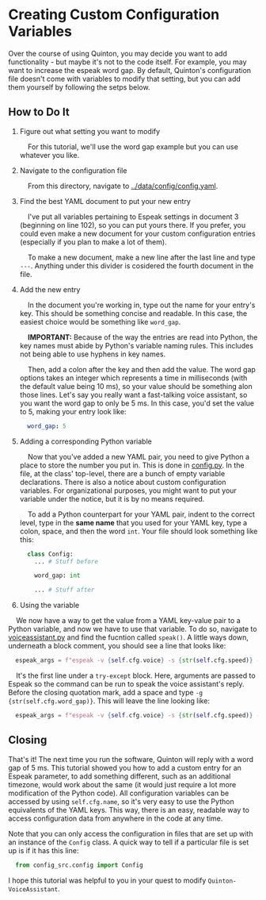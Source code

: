 # Creating Custom Configuration Variables

Over the course of using Quinton, you may decide you want to add functionality - but
maybe it's not to the code itself. For example, you may want to increase the espeak
word gap. By default, Quinton's configuration file doesn't come with variables to
modify that setting, but you can add them yourself by following the setps below.

## How to Do It

1. Figure out what setting you want to modify

    &nbsp;&nbsp;&nbsp;&nbsp;For this tutorial, we'll use the word gap
    example but you can use whatever you like.

2. Navigate to the configuration file

    &nbsp;&nbsp;&nbsp;&nbsp;From this directory, navigate to [../data/config/config.yaml](../data/config/config.yaml).

3. Find the best YAML document to put your new entry

    &nbsp;&nbsp;&nbsp;&nbsp;I've put all variables pertaining to Espeak
    settings in document 3 (beginning on line 102), so you can put yours
    there. If you prefer, you could even make a new document for your custom
    configuration entries (especially if you plan to make a lot of them).

    &nbsp;&nbsp;&nbsp;&nbsp;To make a new document, make a new line after the
    last line and type `---`. Anything under this divider is cosidered the fourth
    document in the file.

4. Add the new entry

    &nbsp;&nbsp;&nbsp;&nbsp;In the document you're working in, type out the name for
    your entry's key. This should be something concise and readable. In this case, the
    easiest choice would be something like `word_gap`.

    &nbsp;&nbsp;&nbsp;&nbsp;**IMPORTANT:** Because of the way the entries are read into
    Python, the key names must abide by Python's variable naming rules. This includes not
    being able to use hyphens in key names.

    &nbsp;&nbsp;&nbsp;&nbsp;Then, add a colon after the key and then add the value. The
    word gap options takes an integer which represents a time in milliseconds (with the default
    value being 10 ms), so your value should be something alon those lines. Let's say you really
    want a fast-talking voice assistant, so you want the word gap to only be 5 ms. In this case,
    you'd set the value to 5, making your entry look like:

    ```yaml
      word_gap: 5
    ```

5. Adding a corresponding Python variable

    &nbsp;&nbsp;&nbsp;&nbsp;Now that you've added a new YAML pair, you need to give Python a place
    to store the number you put in. This is done in [config.py](../src/config_src/config.py). In the
    file, at the class' top-level, there are a bunch of empty variable declarations. There is also a
    notice about custom configuration variables. For organizational purposes, you might want to put
    your variable under the notice, but it is by no means required.

    &nbsp;&nbsp;&nbsp;&nbsp;To add a Python counterpart for your YAML pair, indent to the correct level,
    type in the **same name** that you used for your YAML key, type a colon, space, and then the word `int`.
    Your file should look something like this:

    ```python
      class Config:
        ... # Stuff before

        word_gap: int

        ... # Stuff after

    ```

6. Using the variable

  &nbsp;&nbsp;&nbsp;&nbsp;We now have a way to get the value from a YAML key-value pair to a Python variable,
  and now we have to use that variable. To do so, navigate to [voiceassistant.py](../src/voiceassistant.py) and
  find the fucntion called `speak()`. A little ways down, underneath a block comment, you should see a line that
  looks like:

  ```python
    espeak_args = f"espeak -v {self.cfg.voice} -s {str(self.cfg.speed)} -f {str(DATA_PATH)} -w {str(AUDIO_PATH)}"
  ```

  &nbsp;&nbsp;&nbsp;&nbsp;It's the first line under a `try-except` block. Here, arguments are passed to Espeak so
  the command can be run to speak the voice assistant's reply. Before the closing quotation mark, add a space and type
  `-g {str(self.cfg.word_gap)}`. This will leave the line looking like:

  ```python
    espeak_args = f"espeak -v {self.cfg.voice} -s {str(self.cfg.speed)} -f {str(DATA_PATH)} -w {str(AUDIO_PATH)} -g {str(self.cfg.word_gap)}"
  ```

## Closing

That's it! The next time you run the software, Quinton will reply with a word gap of 5 ms. This tutorial showed you how
to add a custom entry for an Espeak parameter, to add something different, such as an additional timezone, would work about
the same (it would just require a lot more modification of the Python code). All configuration variables can be accessed by
using `self.cfg.name`, so it's very easy to use the Python equivalents of the YAML keys. This way, there is an easy, readable
way to access configuration data from anywhere in the code at any time.

Note that you can only access the configuration in files that are set up with an instance of the `Config` class. A quick way to
tell if a particular file is set up is if it has this line:

```python
  from config_src.config import Config
```

I hope this tutorial was helpful to you in your quest to modify `Quinton-VoiceAssistant`.
